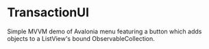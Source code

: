 # TransactionUI
Simple MVVM demo of Avalonia menu featuring a button which adds objects to a ListView's bound ObservableCollection.